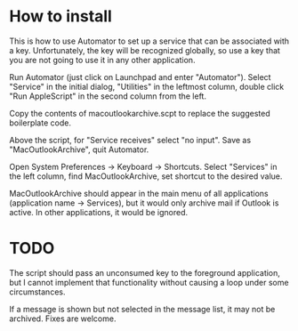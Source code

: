 # How to install

This is how to use Automator to set up a service that can be associated
with a key. Unfortunately, the key will be recognized globally, so use
a key that you are not going to use it in any other application.

Run Automator (just click on Launchpad and enter "Automator"). Select
"Service" in the initial dialog, "Utilities" in the leftmost column,
double click "Run AppleScript" in the second column from the left.

Copy the contents of macoutlookarchive.scpt to replace the suggested
boilerplate code.

Above the script, for "Service receives" select "no input". Save as
"MacOutlookArchive", quit Automator.

Open System Preferences -> Keyboard -> Shortcuts. Select "Services" in
the left column, find MacOutlookArchive, set shortcut to the desired value.

MacOutlookArchive should appear in the main menu of all applications
(application name -> Services), but it would only archive mail if Outlook
is active. In other applications, it would be ignored.

# TODO

The script should pass an unconsumed key to the foreground application,
but I cannot implement that functionality without causing a loop under
some circumstances.

If a message is shown but not selected in the message list, it may not be
archived. Fixes are welcome.
